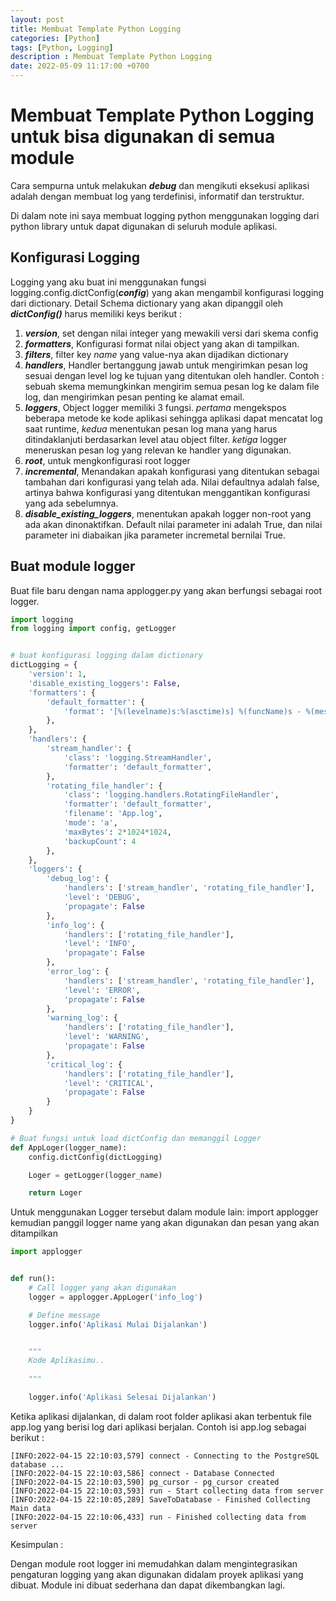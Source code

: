 ```yaml
---
layout: post
title: Membuat Template Python Logging
categories: [Python]
tags: [Python, Logging]
description : Membuat Template Python Logging
date: 2022-05-09 11:17:00 +0700
---
```


# Membuat Template Python Logging untuk bisa digunakan di semua module 

Cara sempurna untuk melakukan ***debug*** dan mengikuti eksekusi aplikasi adalah dengan membuat log yang terdefinisi, informatif dan terstruktur.

Di dalam note ini saya membuat logging python menggunakan logging dari python library untuk dapat digunakan di seluruh module aplikasi.

## Konfigurasi Logging 

Logging yang aku buat ini menggunakan fungsi logging.config.dictConfig(***config***) yang akan mengambil konfigurasi logging dari dictionary. Detail Schema dictionary yang akan dipanggil oleh ***dictConfig()*** harus memiliki keys berikut :

1. ***version***, set dengan nilai integer yang mewakili versi dari skema config
2. ***formatters***, Konfigurasi format nilai object yang akan di tampilkan.
3. ***filters***, filter key *name* yang value-nya akan dijadikan dictionary
4. ***handlers***, Handler bertanggung jawab untuk mengirimkan pesan log sesuai dengan level log ke tujuan yang ditentukan oleh handler. Contoh : sebuah skema memungkinkan mengirim semua pesan log ke dalam file log, dan mengirimkan pesan penting ke alamat email.
5. ***loggers***, Object logger memiliki 3 fungsi. *pertama* mengekspos beberapa metode ke kode aplikasi sehingga aplikasi dapat mencatat log saat runtime, *kedua* menentukan pesan log mana yang harus ditindaklanjuti berdasarkan level atau object filter. *ketiga* logger meneruskan pesan log yang relevan ke handler yang digunakan.
6. ***root***, untuk mengkonfigurasi root logger
7. ***incremental***, Menandakan apakah konfigurasi yang ditentukan sebagai tambahan dari konfigurasi yang telah ada. Nilai defaultnya adalah false, artinya bahwa konfigurasi yang ditentukan menggantikan konfigurasi yang ada sebelumnya.
8. ***disable_existing_loggers***, menentukan apakah logger non-root yang ada akan dinonaktifkan. Default nilai parameter ini adalah True, dan nilai parameter ini diabaikan jika parameter incremetal bernilai True.

## Buat module logger

Buat file baru dengan nama applogger.py yang akan berfungsi sebagai root logger.

```python
import logging
from logging import config, getLogger


# buat konfigurasi logging dalam dictionary
dictLogging = {
    'version': 1,
    'disable_existing_loggers': False,
    'formatters': {
        'default_formatter': {
            'format': '[%(levelname)s:%(asctime)s] %(funcName)s - %(message)s'
        },
    },
    'handlers': {
        'stream_handler': {
            'class': 'logging.StreamHandler',
            'formatter': 'default_formatter',
        },
        'rotating_file_handler': {
            'class': 'logging.handlers.RotatingFileHandler',
            'formatter': 'default_formatter',
            'filename': 'App.log',
            'mode': 'a',
            'maxBytes': 2*1024*1024,
            'backupCount': 4
        },
    },
    'loggers': {
        'debug_log': {
            'handlers': ['stream_handler', 'rotating_file_handler'],
            'level': 'DEBUG',
            'propagate': False
        },
        'info_log': {
            'handlers': ['rotating_file_handler'],
            'level': 'INFO',
            'propagate': False
        },
        'error_log': {
            'handlers': ['stream_handler', 'rotating_file_handler'],
            'level': 'ERROR',
            'propagate': False
        },
        'warning_log': {
            'handlers': ['rotating_file_handler'],
            'level': 'WARNING',
            'propagate': False
        },
        'critical_log': {
            'handlers': ['rotating_file_handler'],
            'level': 'CRITICAL',
            'propagate': False
        }
    }
}

# Buat fungsi untuk load dictConfig dan memanggil Logger
def AppLoger(logger_name):
    config.dictConfig(dictLogging)

    Loger = getLogger(logger_name)

    return Loger

```

Untuk menggunakan Logger tersebut dalam module lain:  import applogger kemudian panggil logger name yang akan digunakan dan pesan yang akan ditampilkan

```python
import applogger


def run():
    # Call logger yang akan digunakan 
    logger = applogger.AppLoger('info_log')

    # Define message
    logger.info('Aplikasi Mulai Dijalankan')


    """
    Kode Aplikasimu..
    
    """

    logger.info('Aplikasi Selesai Dijalankan')

```

Ketika aplikasi dijalankan, di dalam root folder aplikasi akan terbentuk file app.log yang berisi log dari aplikasi berjalan. Contoh isi app.log sebagai berikut :

```log
[INFO:2022-04-15 22:10:03,579] connect - Connecting to the PostgreSQL database ...
[INFO:2022-04-15 22:10:03,586] connect - Database Connected
[INFO:2022-04-15 22:10:03,590] pg_cursor - pg_cursor created
[INFO:2022-04-15 22:10:03,593] run - Start collecting data from server
[INFO:2022-04-15 22:10:05,289] SaveToDatabase - Finished Collecting Main data
[INFO:2022-04-15 22:10:06,433] run - Finished collecting data from server

```

Kesimpulan :

Dengan module root logger ini memudahkan dalam mengintegrasikan pengaturan logging yang akan digunakan didalam proyek aplikasi yang dibuat.
Module ini dibuat sederhana dan dapat dikembangkan lagi.